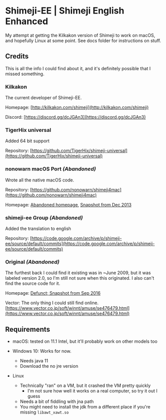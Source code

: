 # Shimeji-EE | Shimeji English Enhanced

My attempt at getting the Kilkakon version of Shimeji to work on macOS, and hopefully Linux at some point. See docs folder for instructions on stuff.

## Credits

This is all the info I could find about it, and it's definitely possible that I missed something.

### Kilkakon

The current developer of Shimeji-EE.

Homepage: [http://kilkakon.com/shimeji](http://kilkakon.com/shimeji)

Discord: [https://discord.gg/dcJGAn3](https://discord.gg/dcJGAn3)

### TigerHix universal

Added 64 bit support

Repository: [https://github.com/TigerHix/shimeji-universal](https://github.com/TigerHix/shimeji-universal)

### nonowarn macOS Port _(Abandoned)_

Wrote all the native macOS code.

Repository: [https://github.com/nonowarn/shimeji4mac](https://github.com/nonowarn/shimeji4mac)

Homepage: [Abandoned homepage](http://nonowarn.jp/shimeji/index-en.html),
[Snapshot from Dec 2013](https://web.archive.org/web/20131221091851/http://nonowarn.jp/shimeji/index-en.html)

### shimeji-ee Group _(Abandoned)_

Added the translation to english

Repository: [https://code.google.com/archive/p/shimeji-ee/source/default/commits](https://code.google.com/archive/p/shimeji-ee/source/default/commits)

### Original _(Abandoned)_

The furthest back I could find it existing was in ~June 2009, but it was labeled version 2.0, so I'm still not sure when this originated. I also can't find the source code for it.

Homepage: [Defunct; Snapshot from Sep 2016](https://web.archive.org/web/20160901003054/http://www.group-finity.com:80/Shimeji/)

Vector: The only thing I could still find online.
[https://www.vector.co.jp/soft/winnt/amuse/se476479.html](https://www.vector.co.jp/soft/winnt/amuse/se476479.html)

## Requirements

- macOS: tested on 11.1 Intel, but it'll probably work on other models too
    
- Windows 10: Works for now.
  - Needs java 11
  - Download the no jre version

- Linux
  - Technically "ran" on a VM, but it crashed the VM pretty quickly
    - I'm not sure how well it works on a real computer, so try it out I guess
  - Needs a bit of fiddling with jna path
  - You might need to install the jdk from a different place if you're missing `libawt_xawt.so`